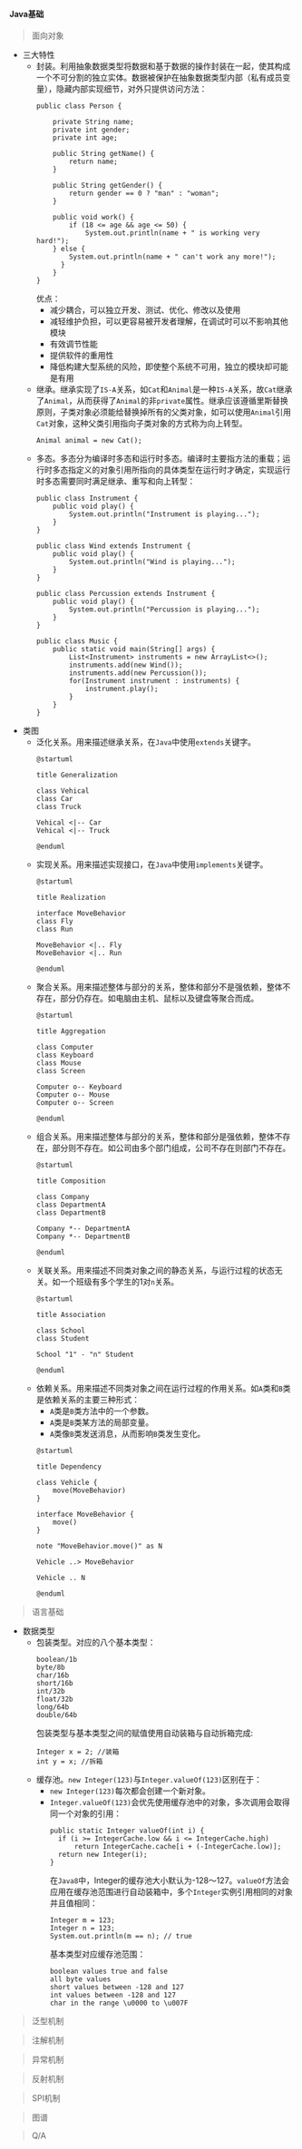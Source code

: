 #### Java基础

> 面向对象
  * 三大特性
    * 封装。利用抽象数据类型将数据和基于数据的操作封装在一起，使其构成一个不可分割的独立实体。数据被保护在抽象数据类型内部（私有成员变量），隐藏内部实现细节，对外只提供访问方法：
      ```
      public class Person {
          
          private String name;
          private int gender;
          private int age;
          
          public String getName() {
              return name;
          }
          
          public String getGender() {
              return gender == 0 ? "man" : "woman";
          }
          
          public void work() {
              if (18 <= age && age <= 50) {
                  System.out.println(name + " is working very hard!");
          } else {
              System.out.println(name + " can't work any more!");
            }
          }
      }
      ```
      优点：
        * 减少耦合，可以独立开发、测试、优化、修改以及使用
        * 减轻维护负担，可以更容易被开发者理解，在调试时可以不影响其他模块
        * 有效调节性能
        * 提供软件的重用性
        * 降低构建大型系统的风险，即使整个系统不可用，独立的模块却可能是有用
    * 继承。继承实现了```IS-A```关系，如```Cat```和```Animal```是一种```IS-A```关系，故```Cat```继承了```Animal```，从而获得了```Animal```的非```private```属性。继承应该遵循里斯替换原则，子类对象必须能给替换掉所有的父类对象，如可以使用```Animal```引用```Cat```对象，这种父类引用指向子类对象的方式称为向上转型。
      ```
      Animal animal = new Cat();
      ```
    * 多态。多态分为编译时多态和运行时多态。编译时主要指方法的重载；运行时多态指定义的对象引用所指向的具体类型在运行时才确定，实现运行时多态需要同时满足继承、重写和向上转型：
      ```
      public class Instrument {
          public void play() {
              System.out.println("Instrument is playing...");
          }
      }
      
      public class Wind extends Instrument {
          public void play() {
              System.out.println("Wind is playing...");
          }
      }
      
      public class Percussion extends Instrument {
          public void play() {
              System.out.println("Percussion is playing...");
          }
      }
      
      public class Music {
          public static void main(String[] args) {
              List<Instrument> instruments = new ArrayList<>();
              instruments.add(new Wind());
              instruments.add(new Percussion());
              for(Instrument instrument : instruments) {
                  instrument.play();
              }
          }
      }
      ```
  * 类图
    * 泛化关系。用来描述继承关系，在```Java```中使用```extends```关键字。
      ```
      @startuml
      
      title Generalization

      class Vehical
      class Car
      class Truck

      Vehical <|-- Car
      Vehical <|-- Truck

      @enduml
      ```
    * 实现关系。用来描述实现接口，在```Java```中使用```implements```关键字。
      ```
      @startuml
      
      title Realization
      
      interface MoveBehavior
      class Fly
      class Run
      
      MoveBehavior <|.. Fly
      MoveBehavior <|.. Run
      
      @enduml
      ```
    * 聚合关系。用来描述整体与部分的关系，整体和部分不是强依赖，整体不存在，部分仍存在。如电脑由主机、鼠标以及键盘等聚合而成。
      ```
      @startuml
      
      title Aggregation
      
      class Computer
      class Keyboard
      class Mouse
      class Screen
      
      Computer o-- Keyboard
      Computer o-- Mouse
      Computer o-- Screen
      
      @enduml
      ```
    * 组合关系。用来描述整体与部分的关系，整体和部分是强依赖，整体不存在，部分则不存在。如公司由多个部门组成，公司不存在则部门不存在。
      ```
      @startuml
      
      title Composition
      
      class Company
      class DepartmentA
      class DepartmentB
      
      Company *-- DepartmentA
      Company *-- DepartmentB
      
      @enduml
      ```
    * 关联关系。用来描述不同类对象之间的静态关系，与运行过程的状态无关。如一个班级有多个学生的1对```n```关系。
      ```
      @startuml
      
      title Association
      
      class School
      class Student
      
      School "1" - "n" Student
      
      @enduml
      ```
    * 依赖关系。用来描述不同类对象之间在运行过程的作用关系。如```A```类和```B```类是依赖关系的主要三种形式：
      * ```A```类是```B```类方法中的一个参数。
      * ```A```类是```B```类某方法的局部变量。
      * ```A```类像```B```类发送消息，从而影响```B```类发生变化。
      ```
      @startuml
      
      title Dependency
      
      class Vehicle {
          move(MoveBehavior)
      }

      interface MoveBehavior {
          move()
      }

      note "MoveBehavior.move()" as N

      Vehicle ..> MoveBehavior

      Vehicle .. N

      @enduml
      ```

> 语言基础
  * 数据类型
    * 包装类型。对应的八个基本类型：
      ```
      boolean/1b
      byte/8b
      char/16b
      short/16b
      int/32b
      float/32b
      long/64b
      double/64b
      ```
      包装类型与基本类型之间的赋值使用自动装箱与自动拆箱完成:
      ```
      Integer x = 2; //装箱
      int y = x; //拆箱
      ```
    * 缓存池。```new Integer(123)```与```Integer.valueOf(123)```区别在于：
      * ```new Integer(123)```每次都会创建一个新对象。
      * ```Integer.valueOf(123)```会优先使用缓存池中的对象，多次调用会取得同一个对象的引用：
        ```
        public static Integer valueOf(int i) {
          if (i >= IntegerCache.low && i <= IntegerCache.high)
              return IntegerCache.cache[i + (-IntegerCache.low)];
          return new Integer(i);
        }
        ```
        在```Java8```中，Integer的缓存池大小默认为-128～127。```valueOf```方法会应用在缓存池范围进行自动装箱中，多个```Integer```实例引用相同的对象并且值相同：
        ```
        Integer m = 123;
        Integer n = 123;
        System.out.println(m == n); // true
        ```
        基本类型对应缓存池范围：
        ```
        boolean values true and false 
        all byte values 
        short values between -128 and 127 
        int values between -128 and 127 
        char in the range \u0000 to \u007F
        ```

> 泛型机制

> 注解机制

> 异常机制

> 反射机制

> SPI机制

> 图谱

> Q/A
